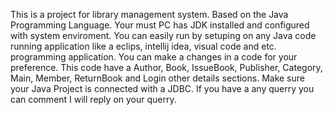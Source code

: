 This is a project for library management system.
Based on the Java Programming Language.
Your must PC has JDK installed and configured with system enviroment.
You can easily run by setuping on any Java code running application like a eclips, intellij idea, visual code and etc. programming application.
You can make a changes in a code for your preference.
This code have a Author, Book, IssueBook, Publisher, Category, Main, Member, ReturnBook and Login other details sections. 
Make sure your Java Project is connected with a JDBC.
If you have a any querry you can comment I will reply on your querry.
